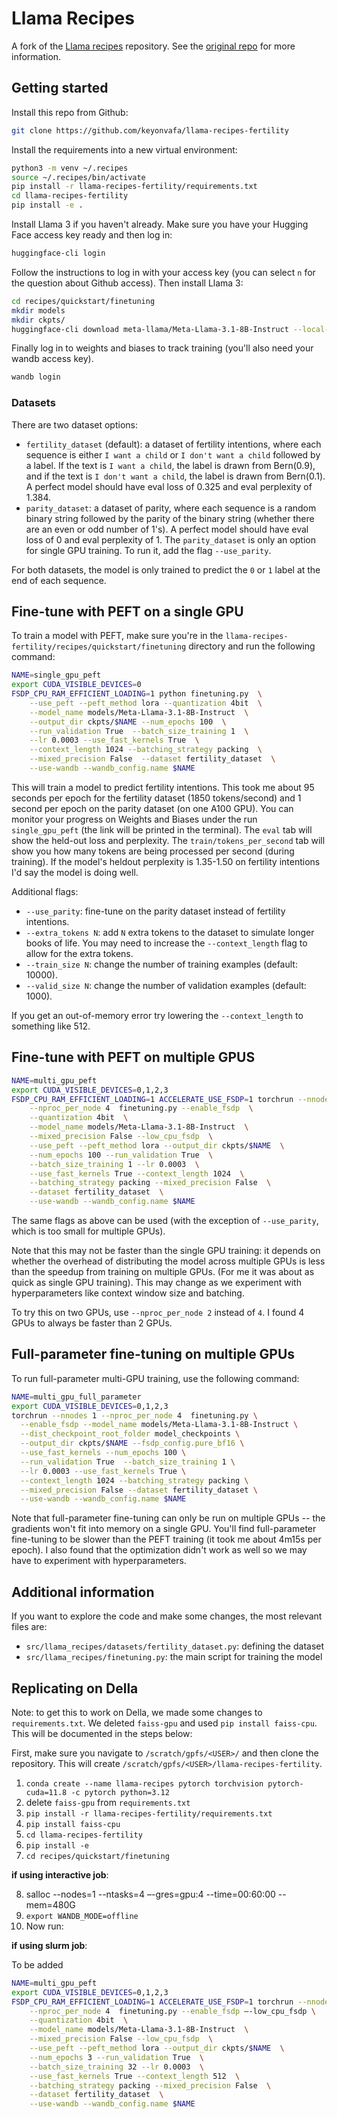 # Llama Recipes

A fork of the [Llama recipes](https://github.com/meta-llama/llama-recipes) repository. See the [original repo](https://github.com/meta-llama/llama-recipes) for more information.

## Getting started
Install this repo from Github:
```bash
git clone https://github.com/keyonvafa/llama-recipes-fertility
```

Install the requirements into a new virtual environment:
```bash
python3 -m venv ~/.recipes
source ~/.recipes/bin/activate
pip install -r llama-recipes-fertility/requirements.txt
cd llama-recipes-fertility
pip install -e .
```

Install Llama 3 if you haven't already. Make sure you have your Hugging Face access key ready and then log in:
```bash
huggingface-cli login
```
Follow the instructions to log in with your access key (you can select `n` for the question about Github access). Then install Llama 3:
```bash
cd recipes/quickstart/finetuning
mkdir models
mkdir ckpts/
huggingface-cli download meta-llama/Meta-Llama-3.1-8B-Instruct --local-dir models/Meta-Llama-3.1-8B-Instruct
```

Finally log in to weights and biases to track training (you'll also need your wandb access key). 
```bash
wandb login
```

### Datasets
There are two dataset options:
- `fertility_dataset` (default): a dataset of fertility intentions, where each sequence is either `I want a child` or `I don't want a child` followed by a label. If the text is `I want a child`, the label is drawn from Bern(0.9), and if the text is `I don't want a child`, the label is drawn from Bern(0.1). A perfect model should have eval loss of 0.325 and eval perplexity of 1.384.
- `parity_dataset`: a dataset of parity, where each sequence is a random binary string followed by the parity of the binary string (whether there are an even or odd number of 1's). A perfect model should have eval loss of 0 and eval perplexity of 1. The `parity_dataset` is only an option for single GPU training. To run it, add the flag `--use_parity`.

For both datasets, the model is only trained to predict the `0` or `1` label at the end of each sequence.


## Fine-tune with PEFT on a single GPU
To train a model with PEFT, make sure you're in the `llama-recipes-fertility/recipes/quickstart/finetuning` directory and run the following command:
```bash
NAME=single_gpu_peft
export CUDA_VISIBLE_DEVICES=0
FSDP_CPU_RAM_EFFICIENT_LOADING=1 python finetuning.py  \
    --use_peft --peft_method lora --quantization 4bit  \
    --model_name models/Meta-Llama-3.1-8B-Instruct  \
    --output_dir ckpts/$NAME --num_epochs 100  \
    --run_validation True  --batch_size_training 1  \
    --lr 0.0003 --use_fast_kernels True  \
    --context_length 1024 --batching_strategy packing  \
    --mixed_precision False  --dataset fertility_dataset  \
    --use-wandb --wandb_config.name $NAME
```
This will train a model to predict fertility intentions. This took me about 95 seconds per epoch for the fertility dataset (1850 tokens/second) and 1 second per epoch on the parity dataset (on one A100 GPU). You can monitor your progress on Weights and Biases under the run `single_gpu_peft` (the link will be printed in the terminal). The `eval` tab will show the held-out loss and perplexity. The `train/tokens_per_second` tab will show you how many tokens are being processed per second (during training). If the model's heldout perplexity is 1.35-1.50 on fertility intentions I'd say the model is doing well.

Additional flags:
- `--use_parity`: fine-tune on the parity dataset instead of fertility intentions.
- `--extra_tokens N`: add `N` extra tokens to the dataset to simulate longer books of life. You may need to increase the `--context_length` flag to allow for the extra tokens.
- `--train_size N`: change the number of training examples (default: 10000). 
- `--valid_size N`: change the number of validation examples (default: 1000).

If you get an out-of-memory error try lowering the `--context_length` to something like 512. 

## Fine-tune with PEFT on multiple GPUS

```bash
NAME=multi_gpu_peft
export CUDA_VISIBLE_DEVICES=0,1,2,3
FSDP_CPU_RAM_EFFICIENT_LOADING=1 ACCELERATE_USE_FSDP=1 torchrun --nnodes 1  \
    --nproc_per_node 4  finetuning.py --enable_fsdp  \
    --quantization 4bit  \
    --model_name models/Meta-Llama-3.1-8B-Instruct  \
    --mixed_precision False --low_cpu_fsdp  \
    --use_peft --peft_method lora --output_dir ckpts/$NAME  \
    --num_epochs 100 --run_validation True  \
    --batch_size_training 1 --lr 0.0003  \
    --use_fast_kernels True --context_length 1024  \
    --batching_strategy packing --mixed_precision False  \
    --dataset fertility_dataset  \
    --use-wandb --wandb_config.name $NAME 
```
The same flags as above can be used (with the exception of `--use_parity`, which is too small for multiple GPUs). 

Note that this may not be faster than the single GPU training: it depends on whether the overhead of distributing the model across multiple GPUs is less than the speedup from training on multiple GPUs. (For me it was about as quick as single GPU training). This may change as we experiment with hyperparameters like context window size and batching. 

To try this on two GPUs, use `--nproc_per_node 2` instead of `4`. I found 4 GPUs to always be faster than 2 GPUs. 

## Full-parameter fine-tuning on multiple GPUs
To run full-parameter multi-GPU training, use the following command:
```bash
NAME=multi_gpu_full_parameter
export CUDA_VISIBLE_DEVICES=0,1,2,3
torchrun --nnodes 1 --nproc_per_node 4  finetuning.py \
  --enable_fsdp --model_name models/Meta-Llama-3.1-8B-Instruct \
  --dist_checkpoint_root_folder model_checkpoints \
  --output_dir ckpts/$NAME --fsdp_config.pure_bf16 \
  --use_fast_kernels --num_epochs 100 \
  --run_validation True  --batch_size_training 1 \
  --lr 0.0003 --use_fast_kernels True \
  --context_length 1024 --batching_strategy packing \
  --mixed_precision False --dataset fertility_dataset \
  --use-wandb --wandb_config.name $NAME 
```
Note that full-parameter fine-tuning can only be run on multiple GPUs -- the gradients won't fit into memory on a single GPU. You'll find full-parameter fine-tuning to be slower than the PEFT training (it took me about 4m15s per epoch). I also found that the optimization didn't work as well so we may have to experiment with hyperparameters.

## Additional information
If you want to explore the code and make some changes, the most relevant files are:
- `src/llama_recipes/datasets/fertility_dataset.py`: defining the dataset
- `src/llama_recipes/finetuning.py`: the main script for training the model

## Replicating on Della

Note: to get this to work on Della, we made some changes to `requirements.txt`. We deleted `faiss-gpu` and used `pip install faiss-cpu`. This will be documented in the steps below:

First, make sure you navigate to `/scratch/gpfs/<USER>/` and then clone the repository. This will create `/scratch/gpfs/<USER>/llama-recipes-fertility`. 

1. `conda create --name llama-recipes pytorch torchvision pytorch-cuda=11.8 -c pytorch python=3.12`
2.  delete `faiss-gpu` from `requirements.txt`
3. `pip install -r llama-recipes-fertility/requirements.txt`
4. `pip install faiss-cpu`
5. `cd llama-recipes-fertility`
6. `pip install -e`
7. `cd recipes/quickstart/finetuning`

**if using interactive job**: 

8. salloc --nodes=1 --ntasks=4 –-gres=gpu:4 --time=00:60:00 --mem=480G
9. `export WANDB_MODE=offline`
10. Now run: 

**if using slurm job**:

To be added

```bash
NAME=multi_gpu_peft
export CUDA_VISIBLE_DEVICES=0,1,2,3
FSDP_CPU_RAM_EFFICIENT_LOADING=1 ACCELERATE_USE_FSDP=1 torchrun --nnodes 1  \
    --nproc_per_node 4  finetuning.py --enable_fsdp –-low_cpu_fsdp \
    --quantization 4bit  \
    --model_name models/Meta-Llama-3.1-8B-Instruct  \
    --mixed_precision False --low_cpu_fsdp  \
    --use_peft --peft_method lora --output_dir ckpts/$NAME  \
    --num_epochs 3 --run_validation True  \
    --batch_size_training 32 --lr 0.0003  \
    --use_fast_kernels True --context_length 512  \
    --batching_strategy packing --mixed_precision False  \
    --dataset fertility_dataset  \
    --use-wandb --wandb_config.name $NAME
```
